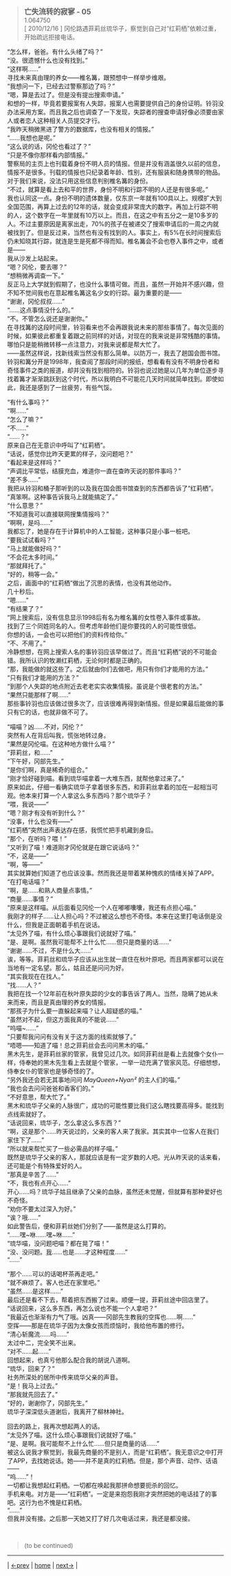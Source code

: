 > <big> **亡失流转的寂寥 - 05** </big>  
> 1.064750  
> [ 2010/12/16 ] 冈伦路遇菲莉丝琉华子，察觉到自己对“红莉栖”依赖过重，开始疏远拒接电话。

“怎么样，爸爸。有什么头绪了吗？”  
“没。很遗憾什么也没有找到。”  
“这样啊……”  
寻找未来真由理的养女——椎名篝，跟预想中一样举步维艰。  
“我想问一下，已经去过警察那边了吗？”  
“嗯，算是去过了。但是没有提出搜索申请。”  
和想的一样，毕竟若要报案有人失踪，报案人也需要提供自己的身份证明。铃羽没办法采用方案。而且我之后也调查了一下发现，失踪者的搜查申请好像必须要由家人或者恋人这种相关人员提交才行。  
“我昨天稍微黑进了警方的数据库，也没有相关的情报。”  
“……我想也是呢。”  
“这么说的话，冈伦也看过了？”  
“只是不像你那样看内部情报。”  
警察局的主页上也刊载着身份不明人员的情报。但是并没有涵盖很久以前的信息，情报不是很多。刊载的情报也只纪录着年龄、性别，还有服装和随身携带的物品。对于我们来说，没法只用这些信息判别椎名篝的身份。  
“不过，就算是看上去和平的世界，身份不明和行踪不明的人还是有很多呢。”  
我也认同这一点。身份不明的遗体数量，仅东京一年就有100具以上。规模扩大到全国范围，再算上过去的12年的话，就会变成非常庞大的数字。再加上行踪不明的人，这个数字在一年里就有10万以上。而且，在这之中有五分之一是10多岁的人。不过主要原因是离家出走，70%的孩子在被递交了搜索申请后的一周之内就被找到了。但是反过来，当然也有没有找到的人。事实上，有5%在长时间搜索后仍未知晓其行踪，就连是生是死都不得而知。椎名篝会不会也卷入事件之中，或者是——  
我从沙发上站起来。  
“嗯？冈伦，要去哪？”  
“想稍微再调查一下。”  
反正马上大学就到假期了，也没什么事情可做。而且，虽然一开始并不感兴趣，但不知不觉间我也在意起椎名篝这名少女的行踪。最为重要的是——  
“谢谢，冈伦叔叔……”  
“……这点事情没什么的。”  
“不。不管怎么说还是谢谢你。”  
在寻找篝的这段时间里，铃羽看来也不会再跟我说未来的那些事情了。每次见面的时候，如果彼此都重复着跟之前同样的对话，对现在的我来说是非常残酷的事情。哪怕只是能稍微转移一点注意力，对我来说都是帮大忙了。  
——虽然这样说，找新线索当然没有那么简单。以防万一，我去了趟国会图书馆。铃羽和篝分开是1998年，我查阅了那段时间的报纸，想看看有没有不明身份者和奇怪事件之类的报道，却并没有找到相符的。铃羽也说过她是以几年为单位逐步寻找着篝才渐渐跳跃到这个时代，所以我明白不可能花几天时间就简单找到。即使如此，我还是感到了一丝疲劳，有些气馁。  

“有什么事吗？”  
“啊……”  
“怎么了嘛？”  
“不……”  
“……？”  
原来自己在无意识中呼叫了“红莉栖”。  
“话说，感觉你比昨天更累的样子，没问题吧？”  
“看起来是这样吗？”  
“声调比平常低，结膜充血，难道你一直在查昨天说的那件事吗？”  
“差不多……”  
我把从铃羽和桶子那听到的以及我在国会图书馆查到的东西都告诉了“红莉栖”。  
“真笨啊。这种事告诉我马上就能搞定了。”  
“什么意思？”  
“不知道我可以直接联网搜集情报吗？”  
“啊啊，是吗……”  
我都忘了，她是存在于计算机中的人工智能，这种事只是小事一桩吧。  
“要我试试看吗？”  
“马上就能做好吗？”  
“不会花太多时间。”  
“那就拜托了。”  
“好的，稍等一会。”  
之后，画面中的“红莉栖”做出了沉思的表情，也没有其他动作。  
几十秒后。  
“嗯……”  
“有结果了？”  
“网上搜索后，没有信息显示1998后有名为椎名篝的女性卷入事件或事故。  
 找到了三个同姓同名的人。但考虑年龄他们是你要找的人的可能性很低。  
 你想的话，一会也可以把他们的资料传给你。”  
“不、不用了。”  
冷静想想，在网上搜索人名的事铃羽应该早做过了。而且“红莉栖”说的不可能会错。我所认识的牧濑红莉栖，无论何时都是正确的。  
“那，我能做的就这些了。之后就由你们去做吧，用只有你们才能用的方法。”  
“只有我们才能用的方法？”  
“到那个人失踪的地点附近去老老实实收集情报。虽说是个很老套的方法。”  
“果然只能那样了啊……”  
那些事铃羽也应该做过很多次了，应该很难再得到新情报。但是如果最后能做的事只有它的话，也就非做不可了。  

“喵喵？凶……不对，冈伦？”  
突然有人在背后叫我，慌张地转过身。  
“果然是冈伦喵。在这种地方做什么喵？”  
“菲莉丝，和……”  
“下午好，冈部先生。”  
“是你们啊，真是稀奇的组合。”  
“刚才恰好碰到喵。看到琉华喵拿着一大堆东西，就帮他拿过来了。”  
原来如此，仔细一看确实琉华子拿着很多东西，和菲莉丝拿着的加在一起相当可观。他本来打算一个人拿这么多东西吗？那个琉华子？  
“喂，我说——”  
“嗯？刚才有没有听到什么？”  
“没事，什么也没有——”  
“红莉栖”突然出声表达存在感，我慌忙把手机藏到身后。  
“那个，在听吗？喂！”  
“又听到了喵！难道刚才冈伦就是在跟它说话吗？”  
“不，这是——”  
“啊，等——”  
其实就算她们知道了也应该没事。然而我还是带着某种愧疚的情绪关掉了APP。  
“在打电话喵？”  
“啊，是……和熟人商量点事情。”  
“商量……事情？”  
“原来是这样喵。从后面看见冈伦一个人在嘟嘟囔囔，我还有点担心喵。”  
我刚才的样子……让人担心吗？不过被这么想也不奇怪。本来在这里打电话倒是没什么，但我是正面朝着手机在说话。  
“太见外了喵，有什么烦心事跟我们说就好了喵。”  
“是、是啊。虽然我可能帮不上什么忙……但只是商量的话……”  
“谢谢……不过，不是什么大……”  
诶，等等。菲莉丝和琉华子应该从出生就一直住在秋叶原吧。而且两家都可以说在当地有一定名望。那么，姑且还是问问为好。  
“其实我现在在找人。”  
“找……人？”  
我把在找一个12年前在秋叶原失踪的少女的事告诉了两人。当然，隐瞒了她从未来而来，而且是真由理的养女的情报。  
“那孩子为什么要一直躲起来喵？让人超疑惑的喵。”  
“虽然对不起，但这方面我真的不能说……”  
“呜喵~……”  
“只要帮我问问有没有关于这方面的线索就够了。”  
“唔嗯——知道了喵！总之菲莉丝会去问问黑木的喵。”  
黑木先生，是菲莉丝家的管家，我曾见过几次。如同菲莉丝是看上去就像个女仆一样，侍奉她的黑木先生看上去就是个管家，一举一动充满了管家风范。仔细想想，侍奉女仆的管家也是够奇怪的了。  
“另外我还会若无其事地问问 *MayQueen+Nyan²* 的主人们的喵。”  
“我也会去问问爸爸和香客们的。”  
“不好意思，帮大忙了。”  
黑木和琉华子父亲的人脉很广，成功的可能性要比我们这么瞎找要高得多。能找到点线索就好了。  
“话说回来，琉华子，怎么拿这么多东西？”  
“啊，这是那个……昨天说过的，父亲的客人来了我家。其实其中一位客人在我们家住下了……”  
“所以就来帮忙买了一些必需品的样子喵。”  
既然是琉华子父亲的客人，那就应该是有一定岁数的人吧。光从昨天说的话来看，还可能是个有特殊爱好的人。  
“那真是辛苦了……”  
“不，我也有点开心……”  
开心……吗？琉华子姑且继承了父亲的血脉，虽然还未觉醒，但就算有那种爱好也不奇怪。  
“劝你不要太过深入为好。”  
“诶？哦……”  
如此警告后，便和菲莉丝她们分别了——虽然是这么打算的。  
“……嘿~咻……嘿~咻……”  
“琉华喵，没问题吧喵？都在晃了喵！”  
“没、没问题。<abbr title="此处强调男性自称">我</abbr>……也是……才这种程度……”  
“……”  

“那个……可以的话喝杯茶再走吧。”  
“就不麻烦了。客人也还在家里吧。”  
“虽然……是这样……”  
最后还是看不下去，帮着把东西搬了过来。顺便一提，菲莉丝途中回店里了。  
“话说回来，这么多东西，再怎么说也不能一个人拿吧？”  
“我最近也渐渐有力气了哦。凶真——冈部先生教我的空挥也……啊……”  
空挥——那是在琉华子因为太像女孩而烦恼时，我给他布置的修行。  
“清心斩魔流……吗……”  
太过中二，完全笑不出来。  
“对不……起……”  
回想起来，也真亏他那么配合我的胡说八道啊。  
“琉华，回来了？”  
社务所深处的居所中传来琉华父亲的声音。  
“是！我马上过去。”  
“那我就先回去了。”  
“好的，谢谢你了，冈部先生。”  
琉华子深深低头道谢后，我离开了柳林神社。  

回去的路上，我再次想起两人的话。  
“太见外了喵。这什么烦心事跟我们说就好了喵。”  
“是、是啊。我可能帮不上什么忙……但只是商量的话……”  
被这么说我才察觉到，我最先商量的不是别人，而是“红莉栖”。我无意识之中打开了APP，去找她说话。她——并不是真的红莉栖。但是，那个声音、动作、话语——  
“呜……”！  
一切都让我想起红莉栖。一切都在唤起我那拼命想要扼杀的回忆。  
手机来电。对方是——“红莉栖”。一定是来抱怨我刚才突然把她的电话挂了的事吧。这行为也不愧是红莉栖。  
“……”  
但我并没有接。之后那一天她又打了好几次电话过来，我还是都没接。  


<br/>

> (to be continued)
---

| [←prev](./0054) | [home](../../) | [next→](./0056) |
